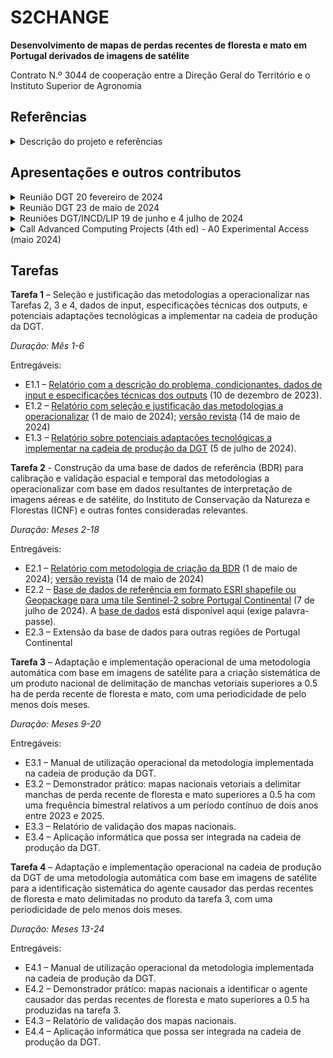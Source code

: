 # S2CHANGE 

**Desenvolvimento de mapas de perdas recentes de floresta e mato em Portugal derivados de imagens de satélite**

Contrato N.º 3044 de cooperação entre a Direção Geral do Território e o Instituto Superior de Agronomia

## Referências

<details markdown="block">
<summary> Descrição do projeto e referências</summary>

* Gestor do Contrato: Hugo Costa, DGT
* Responsável pela execução: Manuel Campagnolo, CEF, DCEB, ISA
* Procedimento CEXC/2152/2023
* O contrato tem enquadramento no subprojecto «P1.5- Dados de deteção remota para a gestão
florestal» (DRFloresta) do projeto Agenda Transform (Agenda para a transformação digital das
cadeias de valor florestais numa economia portuguesa mais resiliente e hipocarbónica), apoiado
pelo Plano de Recuperação e Resiliência (PRR), sob o cabimento n.º CI42300913 e compromisso n.º
CI52301229
* O contrato tem por objecto a realização de atividades de investigação e
desenvolvimento (I&D) para o desenvolvimento de metodologias eficazes à escala nacional e
eficientes a nível computacional para a criação sistemática de um produto nacional em formato
vetorial de delimitação de manchas superiores a 0.5 ha de perda recente de floresta e mato com
base em análise automática de imagens de satélite
* Data de início: contrato assinado a 20 de outubro de 2023
* Centro de custos do ISA: 5207 (S2CHANGE)
</details>

## Apresentações e outros contributos

<details markdown="block">
<summary> Reunião DGT 20 fevereiro de 2024</summary>

* Apresentação Sara Caetano. Resultados que permitem comparar a aplicação da metodologia de deteção de alterações (CCD), com o algoritmo Python pyccd, a imagens Sentinel-2 obtidas no GEE (com máscara de nuvens produzida pelo algoritmo S2cloudness) com as imagens Sentinel-2 préprocessadas pela Theia: [ficheiro powerpoint](PPT_CCD_20fev.pptx)
* Apresentação Inês Silveira sobre a base de dados de referência Navigator; análise em particular da distribuição de datas de cortes dentro do mesmo talhão e da possibilidade de associar um sub-talhão a cada data de corte; análise preliminar sobre a possibilidade de associar uma alteração de sinal a operações de rechega e outras [ficheiro pdf](Apresentacao_BD_NVG_IS_20fev.pdf)

</details>

<details markdown="block">
<summary> Reunião DGT 23 de maio de 2024</summary>

* Apresentação Sara Caetano [ficheiro pdf](PPT_CCD_23maio2024.pdf)
* Apresentação Inês Silveira [ficheiro pdf](Apresentacao_DatasCorte_DGT_23maio2024.pdf)

</details>

</details>

<details markdown="block">
<summary> Reuniões DGT/INCD/LIP 19 de junho e 4 julho de 2024</summary>

* [Apresentação](reuniao_DGT_4_julho_2024.pdf)

</details>



<details markdown="block">
<summary> Call Advanced Computing Projects (4th ed) - A0 Experimental Access (maio 2024)</summary>

* [Candidatura](Application_2024.07034.CPCA.pdf)

</details>


## Tarefas

**Tarefa 1** – Seleção e justificação das metodologias a operacionalizar nas Tarefas 2, 3 e 4, dados de input, especificações técnicas dos outputs, e potenciais adaptações tecnológicas a implementar na cadeia de produção da DGT.

*Duração: Mês 1-6*

Entregáveis:
  * E1.1 – [Relatório com a descrição do problema, condicionantes, dados de input e especificações técnicas dos outputs](Entregavel_1_1.pdf) (10 de dezembro de 2023).
  * E1.2 – [Relatório com seleção e justificação das metodologias a operacionalizar](Entregavel_1_2.pdf) (1 de maio de 2024); [versão revista](Entregavel_1_2_v2.pdf) (14 de maio de 2024)
  * E1.3 – [Relatório sobre potenciais adaptações tecnológicas a implementar na cadeia de produção da DGT](Entregável_1.3_v3.pdf) (5 de julho de 2024).

**Tarefa 2** - Construção da uma base de dados de referência (BDR) para calibração e validação espacial e temporal das metodologias a operacionalizar com base em dados resultantes de interpretação de imagens aéreas e de satélite, do Instituto de Conservação da Natureza e Florestas (ICNF) e outras fontes consideradas relevantes.

*Duração: Meses 2-18*

Entregáveis:  
  * E2.1 – [Relatório com metodologia de criação da BDR](Entregavel_2_1.pdf) (1 de maio de 2024); [versão revista](Entregavel_2_1_v2.pdf) (14 de maio de 2024)
  * E2.2 – [Base de dados de referência em formato ESRI shapefile ou Geopackage para uma tile Sentinel-2 sobre Portugal Continental](Entregavel_2_2_BDR_navigator_sentinel2_metadados_v4.pdf) (7 de julho de 2024). A [base de dados](BRD_NVG_S2_V01.zip) está disponível aqui (exige palavra-passe).
  * E2.3 – Extensão da base de dados para outras regiões de Portugal Continental

**Tarefa 3** – Adaptação e implementação operacional de uma metodologia automática com base em imagens de satélite para a criação sistemática de um produto nacional de delimitação de manchas vetoriais superiores a 0.5 ha de perda recente de floresta e mato, com uma periodicidade de pelo menos dois meses.

*Duração: Meses 9-20*

Entregáveis:
  * E3.1 – Manual de utilização operacional da metodologia implementada na cadeia de produção da DGT.
  * E3.2 – Demonstrador prático: mapas nacionais vetoriais a delimitar manchas de perda recente de floresta e mato superiores a 0.5 ha com uma frequência bimestral relativos a um período contínuo de dois anos entre 2023 e 2025.
  * E3.3 – Relatório de validação dos mapas nacionais.
  * E3.4 – Aplicação informática que possa ser integrada na cadeia de produção da DGT.

**Tarefa 4** – Adaptação e implementação operacional na cadeia de produção da DGT de uma metodologia automática com base em imagens de satélite para a identificação sistemática do agente causador das perdas recentes de floresta e mato delimitadas no produto da tarefa 3, com uma periodicidade de pelo menos dois meses.

*Duração: Meses 13-24*

Entregáveis:
  * E4.1 – Manual de utilização operacional da metodologia implementada na cadeia de produção da DGT.
  * E4.2 – Demonstrador prático: mapas nacionais a identificar o agente causador das perdas recentes de floresta e mato superiores a 0.5 ha produzidas na tarefa 3.
  * E4.3 – Relatório de validação dos mapas nacionais.
  * E4.4 – Aplicação informática que possa ser integrada na cadeia de produção da DGT. 
